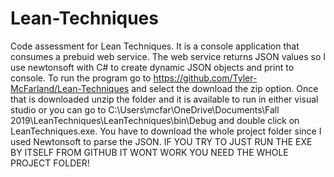 # Lean-Techniques
Code assessment for Lean Techniques.  It is a console application that consumes a prebuid web service.  The web service returns JSON values so I use newtonsoft with C# to create dynamic JSON objects and print to console. To run the program go to https://github.com/Tyler-McFarland/Lean-Techniques and select the download the zip option.  Once that is downloaded unzip the folder and it is available to run in either visual studio or you can go to C:\Users\mcfar\OneDrive\Documents\Fall 2019\LeanTechniques\LeanTechniques\bin\Debug and double click on LeanTechniques.exe.  You have to download the whole project folder since I used Newtonsoft to parse the JSON.  IF YOU TRY TO JUST RUN THE EXE BY ITSELF FROM GITHUB IT WONT WORK YOU NEED THE WHOLE PROJECT FOLDER!
